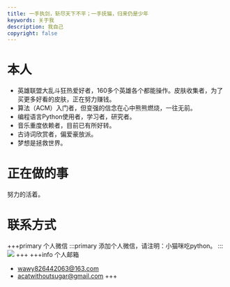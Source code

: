 ```yaml
---
title: 一手执剑，斩尽天下不平；一手抚猫，归来仍是少年
keywords: 关于我
description: 我自己
copyright: false
---
```


# 本人
- 英雄联盟大乱斗狂热爱好者，160多个英雄各个都能操作。皮肤收集者，为了买更多好看的皮肤，正在努力赚钱。
- 算法（ACM）入门者，但变强的信念在心中熊熊燃烧，一往无前。
- 编程语言Python使用者，学习者，研究者。
- 音乐重度依赖者，目前已有所好转。
- 古诗词欣赏者，偏爱豪放派。
- 梦想是拯救世界。

# 正在做的事
努力的活着。

# 联系方式
+++primary 个人微信
:::primary
添加个人微信，请注明：小猫咪吃python。
:::
![](/assets/wechat.png)
+++
+++info 个人邮箱
- wawy826442063@163.com
- acatwithoutsugar@gmail.com
+++

